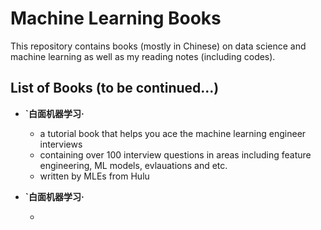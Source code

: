# Machine Learning Books

This repository contains books (mostly in Chinese) on data science and machine learning as well as my reading notes (including codes).


## List of Books (to be continued...)

- **`白面机器学习·**

  - a tutorial book that helps you ace the machine learning engineer interviews
  - containing over 100 interview questions in areas including feature engineering, ML models, evlauations and etc.
  - written by MLEs from Hulu

- **`白面机器学习·**

  - 
